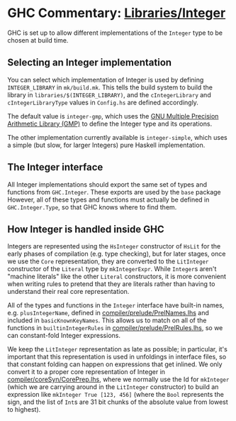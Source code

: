 


# GHC Commentary: [Libraries/Integer](commentary/libraries/integer)



GHC is set up to allow different implementations of the `Integer` type to be chosen at build time.


## Selecting an Integer implementation



You can select which implementation of Integer is used by defining `INTEGER_LIBRARY` in `mk/build.mk`. This tells the build system to build the library in `libraries/$(INTEGER_LIBRARY)`, and the `cIntegerLibrary` and `cIntegerLibraryType` values in `Config.hs` are defined accordingly.



The default value is `integer-gmp`, which uses the [
GNU Multiple Precision Arithmetic Library (GMP)](http://gmplib.org/) to define the Integer type and its operations.



The other implementation currently available is `integer-simple`, which uses a simple (but slow, for larger Integers) pure Haskell implementation.


## The Integer interface



All Integer implementations should export the same set of types and functions from `GHC.Integer`. These exports are used by the `base` package However, all of these types and functions must actually be defined in `GHC.Integer.Type`, so that GHC knows where to find them.


## How Integer is handled inside GHC



Integers are represented using the `HsInteger` constructor of `HsLit` for the early phases of compilation (e.g. type checking), but for later stages, once we use the `Core` representation, they are converted to the `LitInteger` constructor of the `Literal` type by `mkIntegerExpr`. While `Integer`s aren't "machine literals" like the other `Literal` constructors, it is more convenient when writing rules to pretend that they are literals rather than having to understand their real core representation.



All of the types and functions in the `Integer` interface have built-in names, e.g. `plusIntegerName`, defined in [compiler/prelude/PrelNames.lhs](/trac/ghc/browser/ghc/compiler/prelude/PrelNames.lhs) and included in `basicKnownKeyNames`. This allows us to match on all of the functions in `builtinIntegerRules` in [compiler/prelude/PrelRules.lhs](/trac/ghc/browser/ghc/compiler/prelude/PrelRules.lhs), so we can constant-fold Integer expressions.



We keep the `LitInteger` representation as late as possible; in particular, it's important that this representation is used in unfoldings in interface files, so that constant folding can happen on expressions that get inlined. We only convert it to a proper core representation of Integer in [compiler/coreSyn/CorePrep.lhs](/trac/ghc/browser/ghc/compiler/coreSyn/CorePrep.lhs), where we normally use the Id for `mkInteger` (which we are carrying around in the `LitInteger` constructor) to build an expression like `mkInteger True [123, 456]` (where the `Bool` represents the sign, and the list of `Int`s are 31 bit chunks of the absolute value from lowest to highest).


